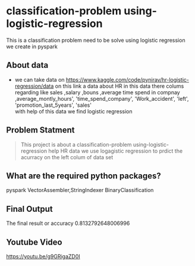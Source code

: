 # classification-problem using-logistic-regression
This is a classification problem need to be solve using logistic regression
we create in  pyspark
## About data
- we can  take data on  https://www.kaggle.com/code/pynirav/hr-logistic-regression/data on this link a data about HR in this data there colums regarding like sales ,salary ,bouns ,average time spend in compnay ,average_montly_hours',
 'time_spend_company',
 'Work_accident',
 'left',
 'promotion_last_5years',
 'sales'  
 with help of this data we find logistic regression 
 
 ## Problem Statment
 > This project is about a  classification-problem using-logistic-regression help HR data  we use   logagistic regression  to prdict the acurracy on the left colum of data set
 
 ## What are the required python packages?
 pyspark
 VectorAssembler,StringIndexer
 BinaryClassification
 
 ## Final Output
 The final result or accuracy
 0.8132792648006996
 
 ## Youtube Video
 
 https://youtu.be/g9GRigaZD0I
